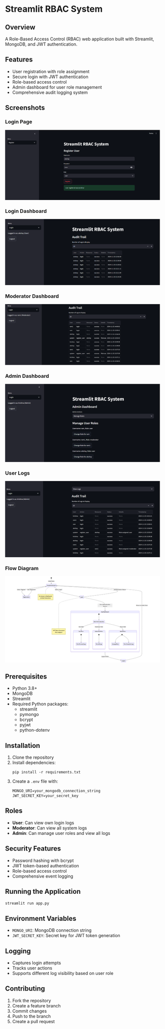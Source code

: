 # Streamlit RBAC System

## Overview
A Role-Based Access Control (RBAC) web application built with Streamlit, MongoDB, and JWT authentication.

## Features
- User registration with role assignment
- Secure login with JWT authentication
- Role-based access control
- Admin dashboard for user role management
- Comprehensive audit logging system

## Screenshots
### Login Page
![Login Screen](/screenshots/login.png)
### Login Dashboard
![Login ](/screenshots/login2.png)
### Moderator Dashboard
![moderator ](/screenshots/moderator.png)

### Admin Dashboard
![Admin Dashboard](/screenshots/admin.png)

### User Logs
![User Logs](/screenshots/user_logs.png)
### Flow Diagram
![Flow Diagram](/screenshots/flowdiagram.png)

## Prerequisites
- Python 3.8+
- MongoDB
- Streamlit
- Required Python packages:
  - streamlit
  - pymongo
  - bcrypt
  - pyjwt
  - python-dotenv

## Installation
1. Clone the repository
2. Install dependencies:
   ```
   pip install -r requirements.txt
   ```
3. Create a `.env` file with:
   ```
   MONGO_URI=your_mongodb_connection_string
   JWT_SECRET_KEY=your_secret_key
   ```

## Roles
- **User**: Can view own login logs
- **Moderator**: Can view all system logs
- **Admin**: Can manage user roles and view all logs

## Security Features
- Password hashing with bcrypt
- JWT token-based authentication
- Role-based access control
- Comprehensive event logging

## Running the Application
```
streamlit run app.py
```

## Environment Variables
- `MONGO_URI`: MongoDB connection string
- `JWT_SECRET_KEY`: Secret key for JWT token generation

## Logging
- Captures login attempts
- Tracks user actions
- Supports different log visibility based on user role

## Contributing
1. Fork the repository
2. Create a feature branch
3. Commit changes
4. Push to the branch
5. Create a pull request
